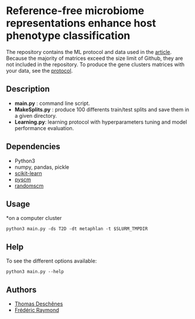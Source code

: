 # Reference-free microbiome representations enhance host phenotype classification
The repository contains the ML protocol and data used in the [article](https://github.com/dsamoht/MLCOG). Because the majority of matrices exceed the size limit of Github, they are not included in the repository. To produce the gene clusters matrices with your data, see the [protocol](/doc/geneclusters.md).
## Description

* __main.py__ : command line script.
* __MakeSplits.py__ : produce 100 differents train/test splits and save them in a given directory.
* __Learning.py__: learning protocol with hyperparameters tuning and model performance evaluation.

## Dependencies
* Python3
* numpy, pandas, pickle
* [scikit-learn](https://scikit-learn.org/stable/)
* [pyscm](https://github.com/aldro61/pyscm)
* [randomscm](https://github.com/thibgo/randomscm)

## Usage
*on a computer cluster
```
python3 main.py -ds T2D -dt metaphlan -t $SLURM_TMPDIR
```
## Help
To see the different options available:
```
python3 main.py --help
```
## Authors
* [Thomas Deschênes](https://github.com/dsamoht)
* [Frédéric Raymond](https://github.com/fredericraymond)
